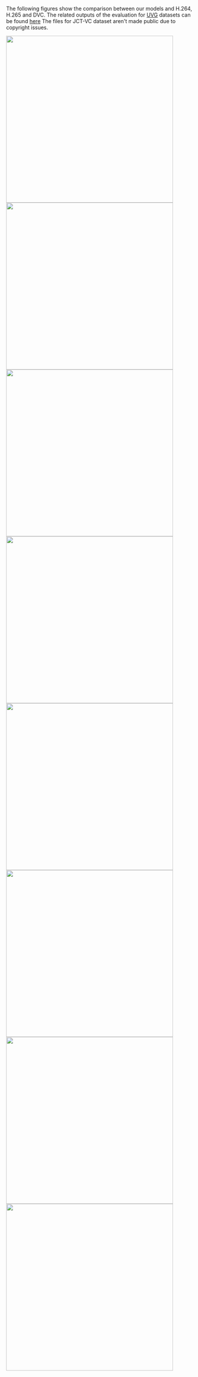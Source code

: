 The following figures show the comparison between our models and H.264, H.265 and DVC. The related outputs of the evaluation for [UVG](http://ultravideo.cs.tut.fi/#testsequences) datasets can be found [here](https://drive.google.com/drive/folders/1R-jnkocZ2Xe-tCq99gcmm1Nr8bvCaTCk?usp=sharing) 
The files for JCT-VC dataset aren't made public due to copyright issues.

<p float="left">
<img src="https://github.com/tukilabs/Video-Compression-Net/blob/master/evaluation/plots/ClassB_MSSSIM.png" alt=""  width="450" height="450" />
<img src="https://github.com/tukilabs/Video-Compression-Net/blob/master/evaluation/plots/ClassB_PSNR.png" alt=""  width="450" height="450" />
<img src="https://github.com/tukilabs/Video-Compression-Net/blob/master/evaluation/plots/ClassC_MSSSIM.png" alt=""  width="450" height="450" />
<img src="https://github.com/tukilabs/Video-Compression-Net/blob/master/evaluation/plots/ClassC_PSNR.png" alt=""  width="450" height="450" />
<img src="https://github.com/tukilabs/Video-Compression-Net/blob/master/evaluation/plots/ClassD_MSSSIM.png" alt=""  width="450" height="450" />
<img src="https://github.com/tukilabs/Video-Compression-Net/blob/master/evaluation/plots/ClassD_PSNR.png" alt=""  width="450" height="450" />
<img src="https://github.com/tukilabs/Video-Compression-Net/blob/master/evaluation/plots/UVG_MSSSIM.png" alt=""  width="450" height="450" />
<img src="https://github.com/tukilabs/Video-Compression-Net/blob/master/evaluation/plots/UVG_PSNR.png" alt=""  width="450" height="450" />
</p>
